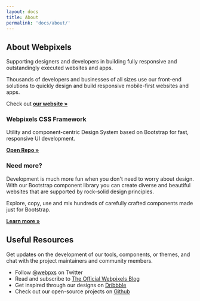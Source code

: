 ```yaml
---
layout: docs
title: About
permalink: 'docs/about/'
---
```


## About Webpixels

Supporting designers and developers in building fully responsive and outstandingly executed websites and apps.

Thousands of developers and businesses of all sizes use our front-end solutions to quickly design and build responsive mobile-first websites and apps.

Check out **[our website »](https://webpixels.io)**

### Webpixels CSS Framework

Utility and component-centric Design System based on Bootstrap for fast, responsive UI development.

**[Open Repo »](https://github.com/webpixels/css)**

### Need more?

Development is much more fun when you don't need to worry about design. With our Bootstrap component library you can create diverse and beautiful websites that are supported by rock-solid design principles.

Explore, copy, use and mix hundreds of carefully crafted components made just for Bootstrap.

**[Learn more »](https://webpixels.io/components)**

## Useful Resources

Get updates on the development of our tools, components, or themes, and chat with the project maintainers and community members.

- Follow [@webpxs](https://twitter.com/intent/user?screen_name=webpxs) on Twitter
- Read and subscribe to [The Official Webpixels Blog](https://webpixels.io/blog)
- Get inspired through our designs on [Dribbble](https://dribbble.com/webpixels)
- Check out our open-source projects on [Github](https://github.com/webpixels)
